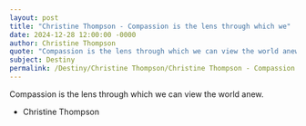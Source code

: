 ```yaml
---
layout: post
title: "Christine Thompson - Compassion is the lens through which we"
date: 2024-12-28 12:00:00 -0000
author: Christine Thompson
quote: "Compassion is the lens through which we can view the world anew."
subject: Destiny
permalink: /Destiny/Christine Thompson/Christine Thompson - Compassion is the lens through which we
---
```


Compassion is the lens through which we can view the world anew.

- Christine Thompson
